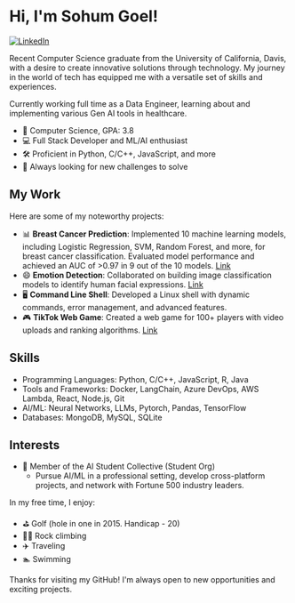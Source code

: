 <!-- Title -->
# Hi, I'm Sohum Goel!
[![LinkedIn](https://img.shields.io/badge/LinkedIn-Connect-blue)](https://linkedin.com/in/sohumgoel/)
<!-- [![Portfolio](https://img.shields.io/badge/Portfolio-Explore-brightgreen)](https://yourportfolio.com) -->

<!-- Introduction -->
Recent Computer Science graduate from the University of California, Davis, with a desire to create innovative solutions through technology. My journey in the world of tech has equipped me with a versatile set of skills and experiences. 

Currently working full time as a Data Engineer, learning about and implementing various Gen AI tools in healthcare. 

<!-- About Me -->
- 🔬 Computer Science, GPA: 3.8
- 💻 Full Stack Developer and ML/AI enthusiast
- 🛠️ Proficient in Python, C/C++, JavaScript, and more
- 🚀 Always looking for new challenges to solve

<!-- My Work -->
## My Work
Here are some of my noteworthy projects:
- 📊 **Breast Cancer Prediction**: Implemented 10 machine learning models, including Logistic Regression, SVM, Random Forest, and more, for breast cancer classification. Evaluated model performance and achieved an AUC of >0.97 in 9 out of the 10 models. [Link](https://github.com/SohumGoel/Predicting-Breast-Cancer-10Models)
- 😄 **Emotion Detection**: Collaborated on building image classification models to identify human facial expressions. [Link](https://github.com/grishaab/EmotionDetectorCNN)
- 🖥 **Command Line Shell**: Developed a Linux shell with dynamic commands, error management, and advanced features.
- 🎮 **TikTok Web Game**: Created a web game for 100+ players with video uploads and ranking algorithms. [Link]()

<!-- Skills -->
## Skills
- Programming Languages: Python, C/C++, JavaScript, R, Java
- Tools and Frameworks: Docker, LangChain, Azure DevOps, AWS Lambda, React, Node.js, Git
- AI/ML: Neural Networks, LLMs, Pytorch, Pandas, TensorFlow
- Databases: MongoDB, MySQL, SQLite

<!-- Get in Touch 
## Get in Touch
Let's connect and collaborate:

- [LinkedIn](https://www.linkedin.com/in/yourlinkedin)
- [Email](mailto:sohgoel@ucdavis.edu)
<!-- - [Portfolio](https://yourportfolio.com) -->

<!-- Interests -->
## Interests
- 🧠 Member of the AI Student Collective (Student Org)
    - Pursue AI/ML in a professional setting, develop cross-platform projects, and network with Fortune 500 industry leaders.

In my free time, I enjoy:
- ⛳ Golf (hole in one in 2015. Handicap - 20)
- 🧗‍♂️ Rock climbing
- ✈️ Traveling
- 🏊 Swimming

Thanks for visiting my GitHub! I'm always open to new opportunities and exciting projects.
